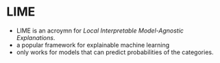 # LIME

- LIME is an acroymn for _Local Interpretable Model-Agnostic Explanations_.
- a popular framework for explainable machine learning
- only works for models that can predict probabilities of the categories.
